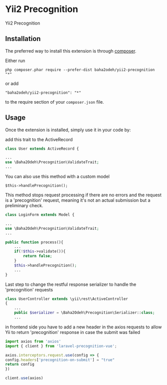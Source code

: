 Yii2 Precognition
=================
Yii2 Precognition

Installation
------------

The preferred way to install this extension is through [composer](https://getcomposer.org/download/).

Either run

```
php composer.phar require --prefer-dist baha2odeh/yii2-precognition "*"
```

or add

```
"baha2odeh/yii2-precognition": "*"
```

to the require section of your `composer.json` file.


Usage
-----

Once the extension is installed, simply use it in your code by:

add this trait to the ActiveRecord 

```php
class User extends ActiveRecord {

...
use \Baha2Odeh\Precognition\ValidateTrait;
...

```

You can also use this method with a custom model 

`$this->handlePrecognition();`

This method stops request processing if there are no errors and the request is a 'precognition' request, meaning it's not an actual submission but a preliminary check.
```php
class LoginForm extends Model {

...
use \Baha2Odeh\Precognition\ValidateTrait;
...

public function process(){
    ...
    if(!$this->validate()){
        return false;
    }
    $this->handlePrecognition();
    ...
}

```


Last step to change the restful response serializer to handle the 'precognition' requests
```php
class UserController extends \yii\rest\ActiveController
{
    ...
    public $serializer = \Baha2Odeh\Precognition\Serializer::class;
    ...
```


in frontend side you have to add a new header in the axios requests to allow Yii to return 'precognition' response in case the submit was failed
```js
import axios from 'axios'
import { client } from 'laravel-precognition-vue';

axios.interceptors.request.use(config => {
config.headers['precognition-on-submit'] = "true"
return config
})

client.use(axios)
```
